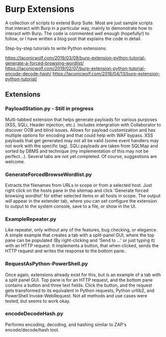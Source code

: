 # Burp Extensions
A collection of scripts to extend Burp Suite. Most are just sample scripts that interact with Burp in a particular way, mainly to demonstrate how to interact with Burp. The code is commented well enough (hopefully!) to follow, or I have written a blog post that explains the code in detail.

Step-by-step tutorials to write Python extensions:

https://laconicwolf.com/2019/03/09/burp-extension-python-tutorial-generate-a-forced-browsing-wordlist/
https://laconicwolf.com/2019/02/07/burp-extension-python-tutorial-encode-decode-hash/
https://laconicwolf.com/2018/04/13/burp-extension-python-tutorial/

## Extensions

### PayloadStation.py - Still in progress
Multi-tabbed extension that helps generate payloads for various purposes (XSS, SQLi, Header injection, etc.). Includes intergration with Collaborator to discover OOB and blind issues. Allows for payload customization and has multiple options for encoding and that could help with WAF bypass. XSS payloads that get generated may not all be valid (some event handlers may not work with the specific tag). SQLi payloads are taken from SQLMap and sorted by DBMS and technique (my implementation of this may not be perfect...). Several tabs are not yet completed. Of course, suggestions are welcome. 

### GenerateForcedBrowseWordlist.py
Extracts the filenames from URLs in scope or from a selected host. Just right click on the hosts pane in the sitemap and click 'Generate forced browsing wordlist' for either selected items or all hosts in scope. The output will appear in the extender tab, where you can set configure the extension to output to the system console, save to a file, or show in the UI.

### ExampleRepeater.py
Like repeater, only without any of the features, bug checking, or elegance. A simple example that creates a tab with a split-panel GUI, where the top pane can be populated (By right-clicking and 'Send to ...' or just typing it) with an HTTP request. It implements a button, that when clicked, sends the HTTP request and writes the response to the bottom pane.

### RequestAsPython-PowerShell.py
Once again, extensions already exist for this, but is an example of a tab with a split panel GUI. Top pane is for an HTTP request, and the bottom pane contains a button and three text fields. Click the button, and the request gets transformed to its equivalent in Python requests, Python urllib2, and PowerShell Invoke-WebRequest. Not all methods and use cases were tested, but seems to work okay.

### encodeDecodeHash.py
Performs encoding, decoding, and hashing similar to ZAP's encode/decode/hash tool. 
